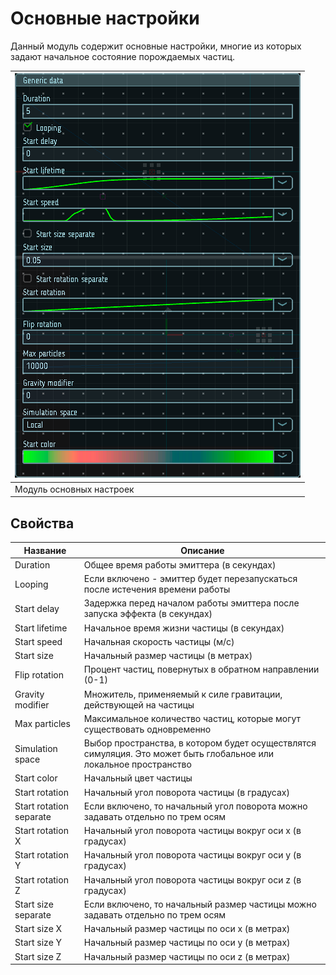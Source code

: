 # Основные настройки

Данный модуль содержит основные настройки, многие из которых задают начальное состояние порождаемых частиц. 

| ![Модуль основных настроек](img/generic.png) |
|-|
| Модуль основных настроек |


## Свойства

| Название                | Описание
|-------------------------|---------
| Duration                | Общее время работы эмиттера (в секундах)
| Looping                 | Если включено - эмиттер будет перезапускаться после истечения времени работы
| Start delay             | Задержка перед началом работы эмиттера после запуска эффекта (в секундах)
| Start lifetime          | Начальное время жизни частицы (в секундах)
| Start speed             | Начальная скорость частицы (м/с)
| Start size              | Начальный размер частицы (в метрах)
| Flip rotation           | Процент частиц, повернутых в обратном направлении (0-1)
| Gravity modifier        | Множитель, применяемый к силе гравитации, действующей на частицы
| Max particles           | Максимальное количество частиц, которые могут существовать одновременно
| Simulation space        | Выбор пространства, в котором будет осуществлятся симуляция. Это может быть глобальное или локальное пространство
| Start color             | Начальный цвет частицы
| Start rotation          | Начальный угол поворота частицы (в градусах)
| Start rotation separate | Если включено, то начальный угол поворота можно задавать отдельно по трем осям
| Start rotation X        | Начальный угол поворота частицы вокруг оси x (в градусах)
| Start rotation Y        | Начальный угол поворота частицы вокруг оси y (в градусах)
| Start rotation Z        | Начальный угол поворота частицы вокруг оси z (в градусах)
| Start size separate     | Если включено, то начальный размер частицы можно задавать отдельно по трем осям
| Start size X            | Начальный размер частицы по оси x (в метрах)
| Start size Y            | Начальный размер частицы по оси y (в метрах)
| Start size Z            | Начальный размер частицы по оси z (в метрах)

	